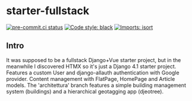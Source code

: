 # starter-fullstack
[![pre-commit.ci status](https://results.pre-commit.ci/badge/github/andywar65/starter-fullstack/main.svg)](https://results.pre-commit.ci/latest/github/andywar65/starter-fullstack/main)
[![Code style: black](https://img.shields.io/badge/code%20style-black-000000.svg)](https://github.com/psf/black)
[![Imports: isort](https://img.shields.io/badge/%20imports-isort-%231674b1?style=flat&labelColor=ef8336)](https://pycqa.github.io/isort/)
## Intro
It was supposed to be a fullstack Django+Vue starter project, but in the
meanwhile I discovered HTMX so it's just a Django 4.1 starter project.
Features a custom User and django-allauth authentication with Google provider.
Content management with FlatPage, HomePage and Article models.
The 'architettura' branch features a simple building management system (buildings)
and a hierarchical geotagging app (djeotree).
